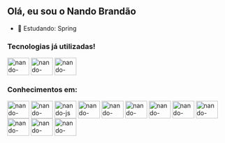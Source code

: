## Olá, eu sou o Nando Brandão

- 🌱 Estudando: Spring 

### Tecnologias já utilizadas!
<div style="display: inline_block">
    <img align="center" alt="nando-angular" height="40" width="50" src="https://cdn.jsdelivr.net/gh/devicons/devicon@latest/icons/angularjs/angularjs-original.svg"/>
    <img align="center" alt="nando-laravel" height="40" width="50"  src="https://cdn.jsdelivr.net/gh/devicons/devicon@latest/icons/laravel/laravel-original.svg" />
    <img align="center" alt="nando-spring" height="40" width="50"  src="https://cdn.jsdelivr.net/gh/devicons/devicon@latest/icons/spring/spring-original.svg" />
</div>


### Conhecimentos em:
  <div style="display: inline_block">
    <img align="center" alt="nando-html" height="40" width="50" src="https://cdn.jsdelivr.net/gh/devicons/devicon/icons/html5/html5-original.svg">
    <img align="center" alt="nando-css" height="40" width="50" src="https://cdn.jsdelivr.net/gh/devicons/devicon/icons/css3/css3-original.svg">
    <img align="center" alt="nando-js" height="40" width="50" src="https://cdn.jsdelivr.net/gh/devicons/devicon/icons/javascript/javascript-original.svg">
    <img align="center" alt="nando-typescript" height="40" width="50" src="https://cdn.jsdelivr.net/gh/devicons/devicon@latest/icons/typescript/typescript-original.svg" />
    <img align="center" alt="nando-php" height="40" width="50"  src="https://cdn.jsdelivr.net/gh/devicons/devicon@latest/icons/php/php-original.svg" />
    <img align="center" alt="nando-java" height="40" width="50"  src="https://cdn.jsdelivr.net/gh/devicons/devicon@latest/icons/java/java-original.svg" />
    <img align="center" alt="nando-bootstrap" height="40" width="50" src="https://cdn.jsdelivr.net/gh/devicons/devicon/icons/bootstrap/bootstrap-original.svg">
    <img align="center" alt="nando-tailwindcss" height="40" width="50" src="https://cdn.jsdelivr.net/gh/devicons/devicon/icons/tailwindcss/tailwindcss-original.svg">
    <img align="center" alt="nando-saas" height="40" width="50"  src="https://cdn.jsdelivr.net/gh/devicons/devicon@latest/icons/sass/sass-original.svg" />     
    <img align="center" alt="nando-mysql" height="40" width="50" src="https://cdn.jsdelivr.net/gh/devicons/devicon@latest/icons/mysql/mysql-original-wordmark.svg">
    <img align="center" alt="nando-postgres" height="40" width="50" src="https://cdn.jsdelivr.net/gh/devicons/devicon@latest/icons/postgresql/postgresql-original-wordmark.svg">
    <img align="center" alt="nando-mongodb" height="40" width="50" src="https://cdn.jsdelivr.net/gh/devicons/devicon@latest/icons/mongodb/mongodb-original-wordmark.svg">
  </div>

<!-- <div align="center">
  <a href="https://github.com/nandobrandaodias">
  <img height="180em" src="https://github-readme-stats.vercel.app/api?username=nandobrandaodias&show_icons=true&theme=dark&include_all_commits=true&count_private=true"/>
 <img height="180em" src="https://github-readme-stats.vercel.app/api/top-langs/?username=nandobrandaodias&layout=compact&langs_count=7&theme=dark"/>
</div> !-->

